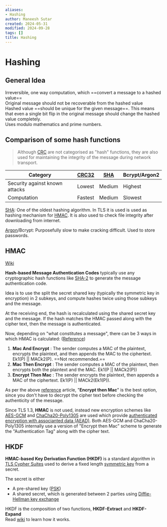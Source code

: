 ```yaml
---
aliases:
- Hashing
author: Maneesh Sutar
created: 2024-05-31
modified: 2024-09-28
tags: []
title: Hashing
---
```


# Hashing

## General Idea

Irreversible, one way computation, which ==convert a message to a hashed value==  
Original message should not be recoverable from the hashed value  
Hashed value ==should be unique for the given message==. This means that even a single bit flip in the original message should change the hashed value completely.  
Uses modulo mathematics and prime numbers.

## Comparison of some hash functions

 > 
 > Although [CRC](crc.md) are not categorised as "hash" functions, they are also used for maintaining the integrity of the message during network transport.

|Category|[CRC32](crc.md)|[SHA](sha.md)|Bcrypt/Argon2|
|--------|-----|---|-------------|
|Security against known attacks|Lowest|Medium|Highest|
|Computation|Fastest|Medium|Slowest|

[SHA](sha.md): One of the oldest hashing algorithm. In TLS it is used is used as hashing mechanism for [HMAC](#hmac). It is also used to check file integrity after downloading from internet.

[Argon](https://en.wikipedia.org/wiki/Argon2)/Bcrypt: Purposefully slow to make cracking difficult. Used to store passwords.

## HMAC

[Wiki](https://en.wikipedia.org/wiki/HMAC)

**Hash-based Message Authentication Codes** typically use any cryptographic hash functions like [SHA-2](sha.md) to generate the message authentication code.

Idea is to use the split the secret shared key (typically the symmetric key in encryption) in 2 subkeys, and compute hashes twice using those subkeys and the message.

At the receiving end, the hash is recalculated using the shared secret key and the message. If the hash matches the HMAC passed along with the cipher text, then the message is authenticated.

Now, depending on "what constitutes a message", there can be 3 ways in which HMAC is calculated: ([Reference](https://moxie.org/2011/12/13/the-cryptographic-doom-principle.html))

1. **Mac And Encrypt** : The sender computes a MAC of the plaintext, encrypts the plaintext, and then appends the MAC to the ciphertext. Ek1(P) || MACk2(P). ==Not recommended.==
1. **Mac Then Encrypt** : The sender computes a MAC of the plaintext, then encrypts both the plaintext and the MAC. Ek1(P || MACk2(P))
1. **Encrypt Then Mac** : The sender encrypts the plaintext, then appends a MAC of the ciphertext. Ek1(P) || MACk2(Ek1(P)).

As per the above [reference](https://moxie.org/2011/12/13/the-cryptographic-doom-principle.html) article, "**Encrypt then Mac**" is the best option, since you don't have to decrypt the cipher text before checking the authenticity of the message.

Since TLS 1.3, **HMAC** is not used, instead new encryption schemes like [AES-GCM](aes.md#AES-GCM) and [ChaCha20-Poly1305](chacha.md) are used which provide [authenticated encryption with associanted data (AEAD)](https://en.wikipedia.org/wiki/Authenticated_encryption#Authenticated_encryption_with_associated_data). Both AES-GCM and ChaCha20-Poly1305 internally use a version of "Encrypt then Mac" scheme to generate the "Authentication Tag" along with the cipher text.

## HKDF

**HMAC-based Key Derivation Function (HKDF)** is a standard algorithm in [TLS Cypher Suites](cypher_suite.md) used to derive a fixed length [symmetric key](encryption.md) from a secret.

The secret is either

* A pre-shared key ([PSK](https://en.wikipedia.org/wiki/Pre-shared_key))
* A shared secret, which is generated between 2 parties using [Diffie-Hellman key exchange](dh.md)

HKDF is the composition of two functions, **HKDF-Extract** and **HKDF-Expand**  
Read [wiki](https://en.wikipedia.org/wiki/HKDF#Mechanism) to learn how it works.
